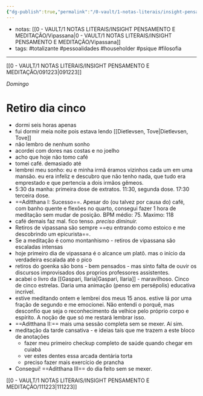 ```yaml
---
{"dg-publish":true,"permalink":"/0-vault/1-notas-literais/insight-pensamento-e-meditacao/101223/","tags":["totalizante","pessoalidades","householder","psique","filosofia"],"dgHomeLink":true,"dgShowLocalGraph":true,"dgShowFileTree":true,"dgEnableSearch":true}
---
```


- notas: [[0 - VAULT/1 NOTAS LITERAIS/INSIGHT PENSAMENTO E MEDITAÇÃO/Vipassana\|0 - VAULT/1 NOTAS LITERAIS/INSIGHT PENSAMENTO E MEDITAÇÃO/Vipassana]]
- tags: #totalizante #pessoalidades #householder #psique #filosofia 

---

[[0 - VAULT/1 NOTAS LITERAIS/INSIGHT PENSAMENTO E MEDITAÇÃO/091223\|091223]]

*Domingo*
# Retiro dia cinco

- dormi seis horas apenas
- fui dormir meia noite pois estava lendo [[Dietlevsen, Tove\|Dietlevsen, Tove]]
- não lembro de nenhum sonho
- acordei com dores nas costas e no joelho
- acho que hoje não tomo café
- tomei café. demasiado até
- lembrei meu sonho: eu e minha irmã éramos vizinhos cada um em uma mansão. eu era infeliz e descubro que não tenho nada, que tudo era emprestado e que pertencia a dois irmãos gêmeos.
- 5:30 da manha: primeira dose de extratos. 11:30, segunda dose. 17:30 terceira dose.
- ==Aditthana I: Sucesso==. Apesar do (ou talvez por causa do) café, com banho quente e flexões no quarto, consegui fazer 1 hora de meditação sem mudar de posição. BPM médio: 75. Maximo: 118
- café demais faz mal. fico tenso. *preciso diminuir.*
- Retiros de vipassana são sempre ==eu entrando como estoico e me descobrindo um epicurista==.
- Se a meditação é como montanhismo -  retiros de vipassana são escaladas intensas
- hoje primeiro dia de vipassana é o alcance um platô. mas o início da verdadeira escalada até o pico
- retiros do goenka são bons - bem pensados - mas sinto falta de ouvir os discursos improvisados dos proprios professores assistentes.
- acabei o livro da [[Gaspari, Ilaria\|Gaspari, Ilaria]] - maravilhoso. Cinco de cinco estrelas. Daria uma animação (penso em persépolis) educativa incrível.
- estive meditando ontem e lembrei dos meus 15 anos. estive lá por uma fração de segundo e me emocionei. Não entendi o porquê, mas desconfio que seja o reconhecimento da velhice pelo próprio corpo e espírito. A noção de que só me restará lembrar isso.
- ==Aditthana II:== mais uma sessão completa sem se mexer. Aí sim. 
- meditação da tarde cansativa - e ideias tais que me trazem a este bloco de anotações
	- fazer meu primeiro checkup completo de saúde quando chegar em cuiabá
	- ver estes dentes essa arcada dentária torta
	- preciso fazer mais exercício de prancha
 - Consegui! ==Aditthana III== do dia feito sem se mexer.

[[0 - VAULT/1 NOTAS LITERAIS/INSIGHT PENSAMENTO E MEDITAÇÃO/111223\|111223]]